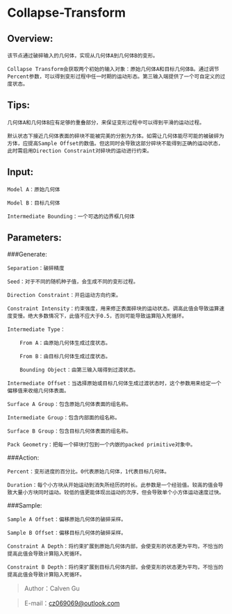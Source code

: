 # Collapse-Transform
Overview:
-----
    该节点通过破碎输入的几何体，实现从几何体A到几何体B的变形。

    Collapse Transform会获取两个初始的输入对象：原始几何体A和目标几何体B。通过调节Percent参数，可以得到变形过程中任一时期的运动形态。第三输入端提供了一个可自定义的过度状态。

Tips:
-----

    几何体A和几何体B应有足够的重叠部分，来保证变形过程中可以得到平滑的运动过程。

    默认状态下接近几何体表面的碎块不能被完美的分割为方体。如需让几何体能尽可能的被破碎为方体，应提高Sample Offset的数值。但这同时会导致这部分碎块不能得到正确的运动状态，此时需启用Direction Constraint对碎块的运动进行约束。

Input:
-----

    Model A：原始几何体

    Model B：目标几何体

    Intermediate Bounding：一个可选的边界框几何体

Parameters:
-----

###Generate:

    Separation：破碎精度
	
    Seed：对于不同的随机种子值，会生成不同的变形过程。
	
    Direction Constraint：开启运动方向约束。
	
    Constraint Intensity：约束强度，用来修正表面碎块的运动状态。调高此值会导致运算速度变慢。绝大多数情况下，此值不应大于0.5，否则可能导致运算陷入死循环。
	
    Intermediate Type：
	
        From A：由原始几何体生成过度状态。
		
        From B：由目标几何体生成过度状态。
		
        Bounding Object：由第三输入端得到过渡状态。
		
    Intermediate Offset：当选择原始或目标几何体生成过渡状态时，这个参数用来给定一个偏移值来收缩几何体表面。
	
    Surface A Group：包含原始几何体表面的组名称。
	
    Intermediate Group：包含内部面的组名称。
	
    Surface B Group：包含目标几何体表面的组名称。

    Pack Geometry：把每一个碎块打包到一个内嵌的packed primitive对象中。

###Action:

    Percent：变形进度的百分比。0代表原始几何体，1代表目标几何体。
	
    Duration：每个小方块从开始运动到消失所经历的时长。此参数是一个经验值。较高的值会导致大量小方块同时运动。较低的值更能体现出运动的次序，但会导致单个小方体运动速度过快。
	
###Sample:

    Sample A Offset：偏移原始几何体的破碎采样。
	
    Sample B Offset：偏移目标几何体的破碎采样。
	
    Constraint A Depth：将约束扩展到原始几何体内部，会使变形的状态更为平均，不恰当的提高此值会导致计算陷入死循环。
	
    Constraint B Depth：将约束扩展到目标几何体内部，会使变形的状态更为平均，不恰当的提高此值会导致计算陷入死循环。
	
> Author：Calven Gu

> E-mail：cz069069@outlook.com
